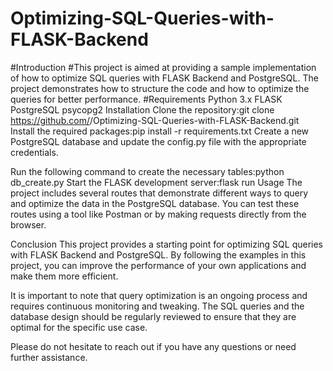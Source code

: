 # Optimizing-SQL-Queries-with-FLASK-Backend
#Introduction
#This project is aimed at providing a sample implementation of how to optimize SQL queries with FLASK Backend and PostgreSQL. The project demonstrates how to structure the code and how to optimize the queries for better performance.
#Requirements
Python 3.x
FLASK
PostgreSQL
psycopg2
Installation
Clone the repository:git clone https://github.com/<your-username>/Optimizing-SQL-Queries-with-FLASK-Backend.git
Install the required packages:pip install -r requirements.txt
Create a new PostgreSQL database and update the config.py file with the appropriate credentials.

Run the following command to create the necessary tables:python db_create.py
Start the FLASK development server:flask run
Usage
The project includes several routes that demonstrate different ways to query and optimize the data in the PostgreSQL database. You can test these routes using a tool like Postman or by making requests directly from the browser.

Conclusion
This project provides a starting point for optimizing SQL queries with FLASK Backend and PostgreSQL. By following the examples in this project, you can improve the performance of your own applications and make them more efficient.

It is important to note that query optimization is an ongoing process and requires continuous monitoring and tweaking. The SQL queries and the database design should be regularly reviewed to ensure that they are optimal for the specific use case.

Please do not hesitate to reach out if you have any questions or need further assistance.
